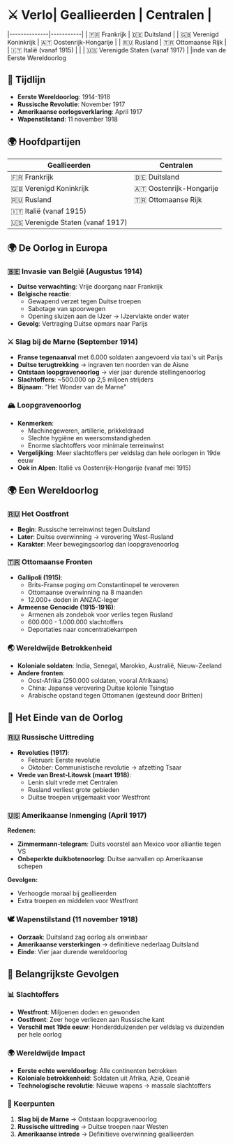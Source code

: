 # ⚔️ Verlo| Geallieerden | Centralen |
|--------------|-----------|
| 🇫🇷 Frankrijk | 🇩🇪 Duitsland |
| 🇬🇧 Verenigd Koninkrijk | 🇦🇹 Oostenrijk-Hongarije |
| 🇷🇺 Rusland | 🇹🇷 Ottomaanse Rijk |
| 🇮🇹 Italië (vanaf 1915) | |
| 🇺🇸 Verenigde Staten (vanaf 1917) | |inde van de Eerste Wereldoorlog

## 📅 Tijdlijn
- **Eerste Wereldoorlog**: 1914-1918
- **Russische Revolutie**: November 1917
- **Amerikaanse oorlogsverklaring**: April 1917
- **Wapenstilstand**: 11 november 1918

## 🌍 Hoofdpartijen

| Geallieerden | Centralen |
|--------------|-----------|
| 🇫🇷 Frankrijk | 🇩🇪 Duitsland |
| 🇬🇧 Verenigd Koninkrijk | 🇦🇹 Oostenrijk-Hongarije |
| 🇷🇺 Rusland | 🇹🇷 Ottomaanse Rijk |
| 🇮🇹 Italië (vanaf 1915) | |
| 🇺🇸 Verenigde Staten (vanaf 1917) | |

## 🌍 De Oorlog in Europa

### 🇧🇪 Invasie van België (Augustus 1914)
- **Duitse verwachting**: Vrije doorgang naar Frankrijk
- **Belgische reactie**: 
  - Gewapend verzet tegen Duitse troepen
  - Sabotage van spoorwegen
  - Opening sluizen aan de IJzer → IJzervlakte onder water
- **Gevolg**: Vertraging Duitse opmars naar Parijs

### ⚔️ Slag bij de Marne (September 1914)
- **Franse tegenaanval** met 6.000 soldaten aangevoerd via taxi's uit Parijs
- **Duitse terugtrekking** → ingraven ten noorden van de Aisne
- **Ontstaan loopgravenoorlog** → vier jaar durende stellingenoorlog
- **Slachtoffers**: ~500.000 op 2,5 miljoen strijders
- **Bijnaam**: "Het Wonder van de Marne"

### 🏔️ Loopgravenoorlog
- **Kenmerken**:
  - Machinegeweren, artillerie, prikkeldraad
  - Slechte hygiëne en weersomstandigheden
  - Enorme slachtoffers voor minimale terreinwinst
- **Vergelijking**: Meer slachtoffers per veldslag dan hele oorlogen in 19de eeuw
- **Ook in Alpen**: Italië vs Oostenrijk-Hongarije (vanaf mei 1915)

## 🌍 Een Wereldoorlog

### 🇷🇺 Het Oostfront
- **Begin**: Russische terreinwinst tegen Duitsland
- **Later**: Duitse overwinning → verovering West-Rusland
- **Karakter**: Meer bewegingsoorlog dan loopgravenoorlog

### 🇹🇷 Ottomaanse Fronten
- **Gallipoli (1915)**:
  - Brits-Franse poging om Constantinopel te veroveren
  - Ottomaanse overwinning na 8 maanden
  - 12.000+ doden in ANZAC-leger
- **Armeense Genocide (1915-1916)**:
  - Armenen als zondebok voor verlies tegen Rusland
  - 600.000 - 1.000.000 slachtoffers
  - Deportaties naar concentratiekampen

### 🌏 Wereldwijde Betrokkenheid
- **Koloniale soldaten**: India, Senegal, Marokko, Australië, Nieuw-Zeeland
- **Andere fronten**:
  - Oost-Afrika (250.000 soldaten, vooral Afrikaans)
  - China: Japanse verovering Duitse kolonie Tsingtao
  - Arabische opstand tegen Ottomanen (gesteund door Britten)

## 🏁 Het Einde van de Oorlog

### 🇷🇺 Russische Uittreding
- **Revoluties (1917)**:
  - Februari: Eerste revolutie
  - Oktober: Communistische revolutie → afzetting Tsaar
- **Vrede van Brest-Litowsk (maart 1918)**:
  - Lenin sluit vrede met Centralen
  - Rusland verliest grote gebieden
  - Duitse troepen vrijgemaakt voor Westfront

### 🇺🇸 Amerikaanse Inmenging (April 1917)
**Redenen:**
- **Zimmermann-telegram**: Duits voorstel aan Mexico voor alliantie tegen VS
- **Onbeperkte duikbotenoorlog**: Duitse aanvallen op Amerikaanse schepen

**Gevolgen:**
- Verhoogde moraal bij geallieerden
- Extra troepen en middelen voor Westfront

### 🕊️ Wapenstilstand (11 november 1918)
- **Oorzaak**: Duitsland zag oorlog als onwinbaar
- **Amerikaanse versterkingen** → definitieve nederlaag Duitsland
- **Einde**: Vier jaar durende wereldoorlog

## 🎯 Belangrijkste Gevolgen

### 📊 Slachtoffers
- **Westfront**: Miljoenen doden en gewonden
- **Oostfront**: Zeer hoge verliezen aan Russische kant
- **Verschil met 19de eeuw**: Honderdduizenden per veldslag vs duizenden per hele oorlog

### 🌍 Wereldwijde Impact
- **Eerste echte wereldoorlog**: Alle continenten betrokken
- **Koloniale betrokkenheid**: Soldaten uit Afrika, Azië, Oceanië
- **Technologische revolutie**: Nieuwe wapens → massale slachtoffers

### 🔄 Keerpunten
1. **Slag bij de Marne** → Ontstaan loopgravenoorlog
2. **Russische uittreding** → Duitse troepen naar Westen
3. **Amerikaanse intrede** → Definitieve overwinning geallieerden